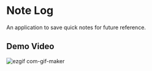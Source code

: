 # Note Log

An application to save quick notes for future reference.

## Demo Video

![ezgif com-gif-maker](https://user-images.githubusercontent.com/47057254/97807563-93c11780-1c87-11eb-8ac7-b86920d555c1.gif)
